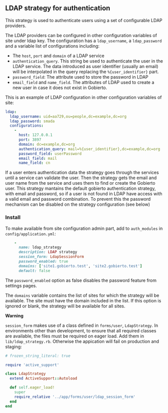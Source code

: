 ## LDAP strategy for authentication

This strategy is used to authenticate users using a set of configurable LDAP providers.

The LDAP providers can be configured in other configuration variables of site under ldap
key. The configuration has a `ldap_username`, a `ldap_password` and a variable list of
configurations including:
* The `host`, `port` and `domain` of a LDAP service
* `authentication_query`. This string be used to authenticate the user in the LDAP service.
The data introduced as user identifier (usually an email) will be interpolated in the
query replacing the `%{user_identifier}` part.
* `password_field`: The attribute used to store the password in LDAP
* `email_field` and `name_field`. The attributes of LDAP used to create a new user in case
it does not exist in Gobierto.

This is an example of LDAP configuration in other configuration variables of site:

```yaml
ldap:
  ldap_username: uid=aa729,ou=people,dc=example,dc=org
  ldap_password: smada
  configurations:
    -
      host: 127.0.0.1
      port: 3897
      domain: dc=example,dc=org
      authentication_query: mail=%{user_identifier},dc=example,dc=org
      password_field: userPassword
      email_field: mail
      name_field: cn
```

If a user enters authentication data the strategy goes through the services until a service
can validate the user. Then the strategy gets the email and user name from the service and
uses them to find or create the Gobierto user. This strategy mantains the default gobierto
authentication strategy, with email and password, so if a user is not found in LDAP have
access with a valid email and password combination. To prevent this the password mechanism
can be disabled on the strategy configuration (see below)

### Install

To make available from site configuration admin part, add to `auth_modules` in
`config/application.yml`:

```ruby
    -
      name: ldap_strategy
      description: LDAP strategy
      session_form: LdapSessionForm
      password_enabled: true
      domains: ['site1.gobierto.test', 'site2.gobierto.test']
      default: false
```

The `password_enabled` option as false disables the password feature from settings pages.

The `domains` variable contains the list of sites for which the strategy will be available.
The site must have the domain included in the list. If this option is ignored or blank, the
strategy will be available for all sites.

**Warning**

`session_form` makes use of a class defined in `forms/user`, `LdapStrategy`. In environments
other than development, to ensure that all required classes are available, the files must be
required on eager load. Add them in `lib/ldap_strategy.rb`. Otherwise the appication will fail
on production and staging:

```ruby
# frozen_string_literal: true

require 'active_support'

class LdapStrategy
  extend ActiveSupport::Autoload

  def self.eager_load!
    super
    require_relative '../app/forms/user/ldap_session_form'
  end
end
```
